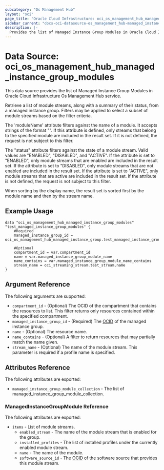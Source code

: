 ```yaml
---
subcategory: "Os Management Hub"
layout: "oci"
page_title: "Oracle Cloud Infrastructure: oci_os_management_hub_managed_instance_group_modules"
sidebar_current: "docs-oci-datasource-os_management_hub-managed_instance_group_modules"
description: |-
  Provides the list of Managed Instance Group Modules in Oracle Cloud Infrastructure Os Management Hub service
---
```


# Data Source: oci_os_management_hub_managed_instance_group_modules
This data source provides the list of Managed Instance Group Modules in Oracle Cloud Infrastructure Os Management Hub service.

Retrieve a list of module streams, along with a summary of their
status, from a managed instance group.  Filters may be applied to select
a subset of module streams based on the filter criteria.

The 'moduleName' attribute filters against the name of a module.
It accepts strings of the format "<module>".  If this attribute
is defined, only streams that belong to the specified module are
included in the result set.  If it is not defined, the request is
not subject to this filter.

The "status" attribute filters against the state of a module stream.
Valid values are "ENABLED", "DISABLED", and "ACTIVE".  If the
attribute is set to "ENABLED", only module streams that are enabled
are included in the result set.  If the attribute is set to "DISABLED",
only module streams that are not enabled are included in the result
set.  If the attribute is set to "ACTIVE", only module streams that
are active are included in the result set.  If the attribute is not
defined, the request is not subject to this filter.

When sorting by the display name, the result set is sorted first
by the module name and then by the stream name.


## Example Usage

```hcl
data "oci_os_management_hub_managed_instance_group_modules" "test_managed_instance_group_modules" {
	#Required
	managed_instance_group_id = oci_os_management_hub_managed_instance_group.test_managed_instance_group.id

	#Optional
	compartment_id = var.compartment_id
	name = var.managed_instance_group_module_name
	name_contains = var.managed_instance_group_module_name_contains
	stream_name = oci_streaming_stream.test_stream.name
}
```

## Argument Reference

The following arguments are supported:

* `compartment_id` - (Optional) The OCID of the compartment that contains the resources to list. This filter returns only resources contained within the specified compartment.
* `managed_instance_group_id` - (Required) The [OCID](https://docs.cloud.oracle.com/iaas/Content/General/Concepts/identifiers.htm) of the managed instance group.
* `name` - (Optional) The resource name. 
* `name_contains` - (Optional) A filter to return resources that may partially match the name given.
* `stream_name` - (Optional) The name of the module stream. This parameter is required if a profile name is specified.


## Attributes Reference

The following attributes are exported:

* `managed_instance_group_module_collection` - The list of managed_instance_group_module_collection.

### ManagedInstanceGroupModule Reference

The following attributes are exported:

* `items` - List of module streams.
	* `enabled_stream` - The name of the module stream that is enabled for the group.
	* `installed_profiles` - The list of installed profiles under the currently enabled module stream.
	* `name` - The name of the module.
	* `software_source_id` - The [OCID](https://docs.cloud.oracle.com/iaas/Content/General/Concepts/identifiers.htm) of the software source that provides this module stream.


